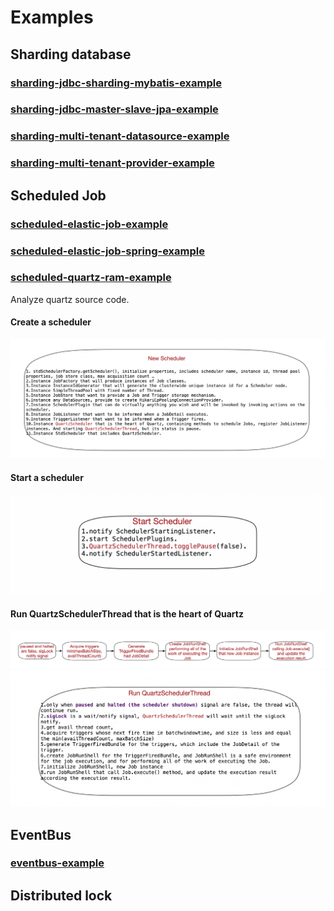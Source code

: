 # Examples
## Sharding database
### [sharding-jdbc-sharding-mybatis-example](https://github.com/Andy-Gong/examples/tree/master/sharding-jdbc-sharding-mybatis-example)
### [sharding-jdbc-master-slave-jpa-example](https://github.com/Andy-Gong/examples/tree/master/sharding-jdbc-master-slave-jpa-example)
### [sharding-multi-tenant-datasource-example](https://github.com/Andy-Gong/examples/tree/master/sharding-multi-tenant-datasource-example)
### [sharding-multi-tenant-provider-example](https://github.com/Andy-Gong/examples/tree/master/sharding-multi-tenant-provider-example)
## Scheduled Job
### [scheduled-elastic-job-example](https://github.com/Andy-Gong/examples/tree/master/scheduled-elastic-job-example)
### [scheduled-elastic-job-spring-example](https://github.com/Andy-Gong/examples/tree/master/scheduled-elastic-job-spring-example)
### [scheduled-quartz-ram-example](https://github.com/Andy-Gong/examples/tree/master/scheduled-quartz-ram-example)
Analyze quartz source code.
#### Create a scheduler
![image](https://github.com/Andy-Gong/examples/blob/master/new_scheduler_workflow.png)
#### Start a scheduler
![image](https://github.com/Andy-Gong/examples/blob/master/start_scheduler.png)
#### Run QuartzSchedulerThread that is the heart of Quartz
![image](https://github.com/Andy-Gong/examples/blob/master/QuartzSchedulerThread_workflow.png)
![image](https://github.com/Andy-Gong/examples/blob/master/run_QuartzSchedulerThread.png)

## EventBus
### [eventbus-example](https://github.com/Andy-Gong/examples/tree/master/eventbus-example)
## Distributed lock
###
